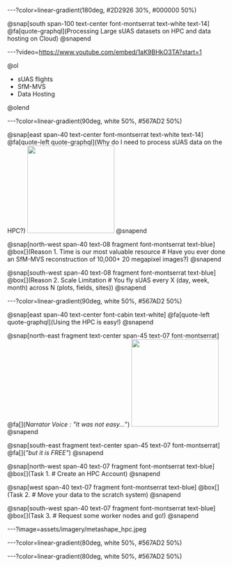 ---?color=linear-gradient(180deg, #2D2926 30%, #000000 50%)

@snap[south span-100 text-center font-montserrat text-white text-14]
@fa[quote-graphql](Processing Large sUAS datasets on HPC and data hosting on Cloud)
@snapend


---?video=https://www.youtube.com/embed/1aK9BHkO3TA?start=1

@ol

- sUAS flights 
- SfM-MVS
- Data Hosting

@olend

---?color=linear-gradient(90deg, white 50%, #567AD2 50%)

@snap[east span-40 text-center font-montserrat text-white text-14]
@fa[quote-left quote-graphql](Why do I need to process sUAS data on the HPC?)
<img src="https://polomania.hu/images/designs/tn_orig/PM01180/12639.png" height="200">
@snapend

@snap[north-west span-40 text-08 fragment font-montserrat text-blue]
@box[](Reason 1. Time is our most valuable resource # Have you ever done an SfM-MVS reconstruction of 10,000+ 20 megapixel images?)
@snapend

@snap[south-west span-40 text-08 fragment font-montserrat text-blue]
@box[](Reason 2. Scale Limitation # You fly sUAS every X (day, week, month) across N (plots, fields, sites))
@snapend

---?color=linear-gradient(90deg, white 50%, #567AD2 50%)

@snap[east span-40 text-center font-cabin text-white]
@fa[quote-left quote-graphql](Using the HPC is easy!)
@snapend

@snap[north-east fragment text-center span-45 text-07 font-montserrat]
@fa[](*Narrator Voice : "It was not easy...*")
<img src="https://media.giphy.com/media/3oriNNwSR4ET5zd0xq/giphy.gif" height="200">
@snapend

@snap[south-east fragment text-center span-45 text-07 font-montserrat]
@fa[](*"but it is _FREE_"*)
@snapend

@snap[north-west span-40 text-07 fragment font-montserrat text-blue]
@box[](Task 1. # Create an HPC Account)
@snapend

@snap[west span-40 text-07 fragment font-montserrat text-blue]
@box[](Task 2.  # Move your data to the scratch system)
@snapend

@snap[south-west span-40 text-07 fragment font-montserrat text-blue]
@box[](Task 3. # Request some worker nodes and go!)
@snapend

---?image=assets/imagery/metashape_hpc.jpeg



---?color=linear-gradient(80deg, white 50%, #567AD2 50%)




---?color=linear-gradient(80deg, white 50%, #567AD2 50%)
